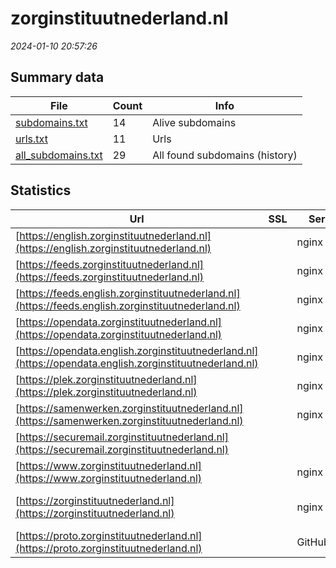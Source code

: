 # zorginstituutnederland.nl
*2024-01-10 20:57:26*
## Summary data
| File       | Count | Info |
|------------|-------|------|
|[subdomains.txt](/data/zorginstituutnederland.nl/subdomains.txt)|14|Alive subdomains|
|[urls.txt](/data/zorginstituutnederland.nl/urls.txt)|11|Urls|
|[all_subdomains.txt](/data/zorginstituutnederland.nl/all_subdomains.txt)|29|All found subdomains (history)|
## Statistics
| Url | SSL | Server | Cookie | HSTS | CSP | XFO | XXP | RP | Tech |Title |
|------------|-------|------|------|------|------|------|------|------|------|------|
|[https://english.zorginstituutnederland.nl](https://english.zorginstituutnederland.nl)| |nginx| |:white_check_mark: |:warning: |:white_check_mark: |:white_check_mark: |:white_check_mark: |Bloomreach HSTS...|Home | National...|
|[https://feeds.zorginstituutnederland.nl](https://feeds.zorginstituutnederland.nl)| |nginx| |:white_check_mark: | |:white_check_mark: |:white_check_mark: |:white_check_mark: |HSTS Nginx||
|[https://feeds.english.zorginstituutnederland.nl](https://feeds.english.zorginstituutnederland.nl)| |nginx| |:white_check_mark: | |:white_check_mark: |:white_check_mark: |:white_check_mark: |HSTS Nginx||
|[https://opendata.zorginstituutnederland.nl](https://opendata.zorginstituutnederland.nl)| |nginx| |:white_check_mark: | |:white_check_mark: |:white_check_mark: |:white_check_mark: |HSTS Nginx||
|[https://opendata.english.zorginstituutnederland.nl](https://opendata.english.zorginstituutnederland.nl)| |nginx| |:white_check_mark: | |:white_check_mark: |:white_check_mark: |:white_check_mark: |HSTS Nginx||
|[https://plek.zorginstituutnederland.nl](https://plek.zorginstituutnederland.nl)| |nginx|:warning: |:white_check_mark: |:warning: |:white_check_mark: |:white_check_mark: |:white_check_mark: |Express HSTS Ngi...||
|[https://samenwerken.zorginstituutnederland.nl](https://samenwerken.zorginstituutnederland.nl)| |nginx|:warning: |:white_check_mark: |:warning: |:white_check_mark: |:white_check_mark: |:white_check_mark: |Express HSTS Ngi...||
|[https://securemail.zorginstituutnederland.nl](https://securemail.zorginstituutnederland.nl)| || |:white_check_mark: |:warning: | |:white_check_mark: |:white_check_mark: |HSTS||
|[https://www.zorginstituutnederland.nl](https://www.zorginstituutnederland.nl)| |nginx| |:white_check_mark: |:warning: |:white_check_mark: |:white_check_mark: |:white_check_mark: |Bloomreach HSTS...|Home | Zorginsti...|
|[https://zorginstituutnederland.nl](https://zorginstituutnederland.nl)| |nginx| |:white_check_mark: |:warning: |:white_check_mark: |:white_check_mark: |:white_check_mark: |HSTS Nginx|301 Moved Perman...|
|[https://proto.zorginstituutnederland.nl](https://proto.zorginstituutnederland.nl)| |GitHub.com|:warning: |:white_check_mark: |:warning: |:white_check_mark: |:white_check_mark: |:white_check_mark: |Fastly GitHub Pa...|302 Found|